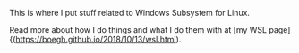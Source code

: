 This is where I put stuff related to Windows Subsystem for Linux.

Read more about how I do things and what I do them with at [my WSL page]{(https://boegh.github.io/2018/10/13/wsl.html).